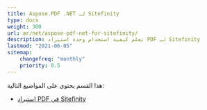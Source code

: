 ```yaml
---
title: Aspose.PDF .NET لـ Sitefinity
type: docs
weight: 300
url: ar/net/aspose-pdf-net-for-sitefinity/
description: تعلم كيفية استخدام وحدة استيراد PDF لـ Sitefinity
lastmod: "2021-06-05"
sitemap:
    changefreq: "monthly"
    priority: 0.5
---
```


هذا القسم يحتوي على المواضيع التالية:

- [استيراد PDF في Sitefinity](/pdf/net/sitefinity-pdf-import/)
